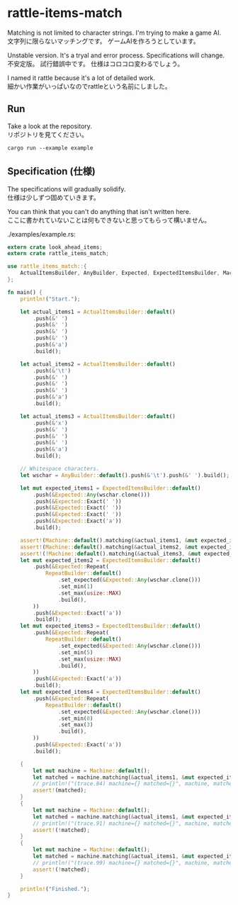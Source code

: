 # rattle-items-match

Matching is not limited to character strings. I'm trying to make a game AI.  
文字列に限らないマッチングです。 ゲームAIを作ろうとしています。  

Unstable version. It's a tryal and error process. Specifications will change.  
不安定版。 試行錯誤中です。 仕様はコロコロ変わるでしょう。  

I named it rattle because it's a lot of detailed work.  
細かい作業がいっぱいなのでrattleという名前にしました。  

## Run

Take a look at the repository.  
リポジトリを見てください。  

```shell
cargo run --example example
```

## Specification (仕様)

The specifications will gradually solidify.  
仕様は少しずつ固めていきます。  

You can think that you can't do anything that isn't written here.  
ここに書かれていないことは何もできないと思ってもらって構いません。  

./examples/example.rs:  

```rust
extern crate look_ahead_items;
extern crate rattle_items_match;

use rattle_items_match::{
    ActualItemsBuilder, AnyBuilder, Expected, ExpectedItemsBuilder, Machine, RepeatBuilder,
};

fn main() {
    println!("Start.");

    let actual_items1 = ActualItemsBuilder::default()
        .push(&' ')
        .push(&' ')
        .push(&' ')
        .push(&' ')
        .push(&'a')
        .build();

    let actual_items2 = ActualItemsBuilder::default()
        .push(&'\t')
        .push(&' ')
        .push(&' ')
        .push(&' ')
        .push(&'a')
        .build();

    let actual_items3 = ActualItemsBuilder::default()
        .push(&'x')
        .push(&' ')
        .push(&' ')
        .push(&' ')
        .push(&'a')
        .build();

    // Whitespace characters.
    let wschar = AnyBuilder::default().push(&'\t').push(&' ').build();

    let mut expected_items1 = ExpectedItemsBuilder::default()
        .push(&Expected::Any(wschar.clone()))
        .push(&Expected::Exact(' '))
        .push(&Expected::Exact(' '))
        .push(&Expected::Exact(' '))
        .push(&Expected::Exact('a'))
        .build();

    assert!(Machine::default().matching(&actual_items1, &mut expected_items1));
    assert!(Machine::default().matching(&actual_items2, &mut expected_items1));
    assert!(!Machine::default().matching(&actual_items3, &mut expected_items1));
    let mut expected_items2 = ExpectedItemsBuilder::default()
        .push(&Expected::Repeat(
            RepeatBuilder::default()
                .set_expected(&Expected::Any(wschar.clone()))
                .set_min(1)
                .set_max(usize::MAX)
                .build(),
        ))
        .push(&Expected::Exact('a'))
        .build();
    let mut expected_items3 = ExpectedItemsBuilder::default()
        .push(&Expected::Repeat(
            RepeatBuilder::default()
                .set_expected(&Expected::Any(wschar.clone()))
                .set_min(5)
                .set_max(usize::MAX)
                .build(),
        ))
        .push(&Expected::Exact('a'))
        .build();
    let mut expected_items4 = ExpectedItemsBuilder::default()
        .push(&Expected::Repeat(
            RepeatBuilder::default()
                .set_expected(&Expected::Any(wschar.clone()))
                .set_min(0)
                .set_max(3)
                .build(),
        ))
        .push(&Expected::Exact('a'))
        .build();

    {
        let mut machine = Machine::default();
        let matched = machine.matching(&actual_items1, &mut expected_items2);
        // println!("(trace.84) machine={} matched={}", machine, matched);
        assert!(matched);
    }
    {
        let mut machine = Machine::default();
        let matched = machine.matching(&actual_items1, &mut expected_items3);
        // println!("(trace.91) machine={} matched={}", machine, matched);
        assert!(!matched);
    }
    {
        let mut machine = Machine::default();
        let matched = machine.matching(&actual_items1, &mut expected_items4);
        // println!("(trace.99) machine={} matched={}", machine, matched);
        assert!(!matched);
    }

    println!("Finished.");
}
```
